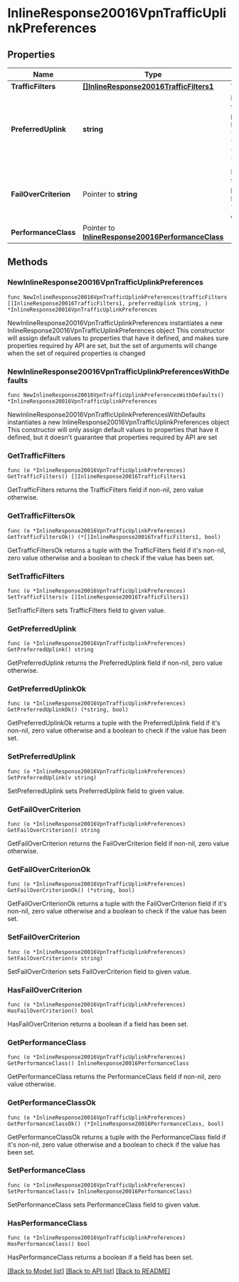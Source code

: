 # InlineResponse20016VpnTrafficUplinkPreferences

## Properties

Name | Type | Description | Notes
------------ | ------------- | ------------- | -------------
**TrafficFilters** | [**[]InlineResponse20016TrafficFilters1**](InlineResponse20016TrafficFilters1.md) | Traffic filters | 
**PreferredUplink** | **string** | Preferred uplink for uplink preference rule. Must be one of: &#39;wan1&#39;, &#39;wan2&#39;, &#39;bestForVoIP&#39;, &#39;loadBalancing&#39; or &#39;defaultUplink&#39; | 
**FailOverCriterion** | Pointer to **string** | Fail over criterion for uplink preference rule. Must be one of: &#39;poorPerformance&#39; or &#39;uplinkDown&#39; | [optional] 
**PerformanceClass** | Pointer to [**InlineResponse20016PerformanceClass**](InlineResponse20016PerformanceClass.md) |  | [optional] 

## Methods

### NewInlineResponse20016VpnTrafficUplinkPreferences

`func NewInlineResponse20016VpnTrafficUplinkPreferences(trafficFilters []InlineResponse20016TrafficFilters1, preferredUplink string, ) *InlineResponse20016VpnTrafficUplinkPreferences`

NewInlineResponse20016VpnTrafficUplinkPreferences instantiates a new InlineResponse20016VpnTrafficUplinkPreferences object
This constructor will assign default values to properties that have it defined,
and makes sure properties required by API are set, but the set of arguments
will change when the set of required properties is changed

### NewInlineResponse20016VpnTrafficUplinkPreferencesWithDefaults

`func NewInlineResponse20016VpnTrafficUplinkPreferencesWithDefaults() *InlineResponse20016VpnTrafficUplinkPreferences`

NewInlineResponse20016VpnTrafficUplinkPreferencesWithDefaults instantiates a new InlineResponse20016VpnTrafficUplinkPreferences object
This constructor will only assign default values to properties that have it defined,
but it doesn't guarantee that properties required by API are set

### GetTrafficFilters

`func (o *InlineResponse20016VpnTrafficUplinkPreferences) GetTrafficFilters() []InlineResponse20016TrafficFilters1`

GetTrafficFilters returns the TrafficFilters field if non-nil, zero value otherwise.

### GetTrafficFiltersOk

`func (o *InlineResponse20016VpnTrafficUplinkPreferences) GetTrafficFiltersOk() (*[]InlineResponse20016TrafficFilters1, bool)`

GetTrafficFiltersOk returns a tuple with the TrafficFilters field if it's non-nil, zero value otherwise
and a boolean to check if the value has been set.

### SetTrafficFilters

`func (o *InlineResponse20016VpnTrafficUplinkPreferences) SetTrafficFilters(v []InlineResponse20016TrafficFilters1)`

SetTrafficFilters sets TrafficFilters field to given value.


### GetPreferredUplink

`func (o *InlineResponse20016VpnTrafficUplinkPreferences) GetPreferredUplink() string`

GetPreferredUplink returns the PreferredUplink field if non-nil, zero value otherwise.

### GetPreferredUplinkOk

`func (o *InlineResponse20016VpnTrafficUplinkPreferences) GetPreferredUplinkOk() (*string, bool)`

GetPreferredUplinkOk returns a tuple with the PreferredUplink field if it's non-nil, zero value otherwise
and a boolean to check if the value has been set.

### SetPreferredUplink

`func (o *InlineResponse20016VpnTrafficUplinkPreferences) SetPreferredUplink(v string)`

SetPreferredUplink sets PreferredUplink field to given value.


### GetFailOverCriterion

`func (o *InlineResponse20016VpnTrafficUplinkPreferences) GetFailOverCriterion() string`

GetFailOverCriterion returns the FailOverCriterion field if non-nil, zero value otherwise.

### GetFailOverCriterionOk

`func (o *InlineResponse20016VpnTrafficUplinkPreferences) GetFailOverCriterionOk() (*string, bool)`

GetFailOverCriterionOk returns a tuple with the FailOverCriterion field if it's non-nil, zero value otherwise
and a boolean to check if the value has been set.

### SetFailOverCriterion

`func (o *InlineResponse20016VpnTrafficUplinkPreferences) SetFailOverCriterion(v string)`

SetFailOverCriterion sets FailOverCriterion field to given value.

### HasFailOverCriterion

`func (o *InlineResponse20016VpnTrafficUplinkPreferences) HasFailOverCriterion() bool`

HasFailOverCriterion returns a boolean if a field has been set.

### GetPerformanceClass

`func (o *InlineResponse20016VpnTrafficUplinkPreferences) GetPerformanceClass() InlineResponse20016PerformanceClass`

GetPerformanceClass returns the PerformanceClass field if non-nil, zero value otherwise.

### GetPerformanceClassOk

`func (o *InlineResponse20016VpnTrafficUplinkPreferences) GetPerformanceClassOk() (*InlineResponse20016PerformanceClass, bool)`

GetPerformanceClassOk returns a tuple with the PerformanceClass field if it's non-nil, zero value otherwise
and a boolean to check if the value has been set.

### SetPerformanceClass

`func (o *InlineResponse20016VpnTrafficUplinkPreferences) SetPerformanceClass(v InlineResponse20016PerformanceClass)`

SetPerformanceClass sets PerformanceClass field to given value.

### HasPerformanceClass

`func (o *InlineResponse20016VpnTrafficUplinkPreferences) HasPerformanceClass() bool`

HasPerformanceClass returns a boolean if a field has been set.


[[Back to Model list]](../README.md#documentation-for-models) [[Back to API list]](../README.md#documentation-for-api-endpoints) [[Back to README]](../README.md)


